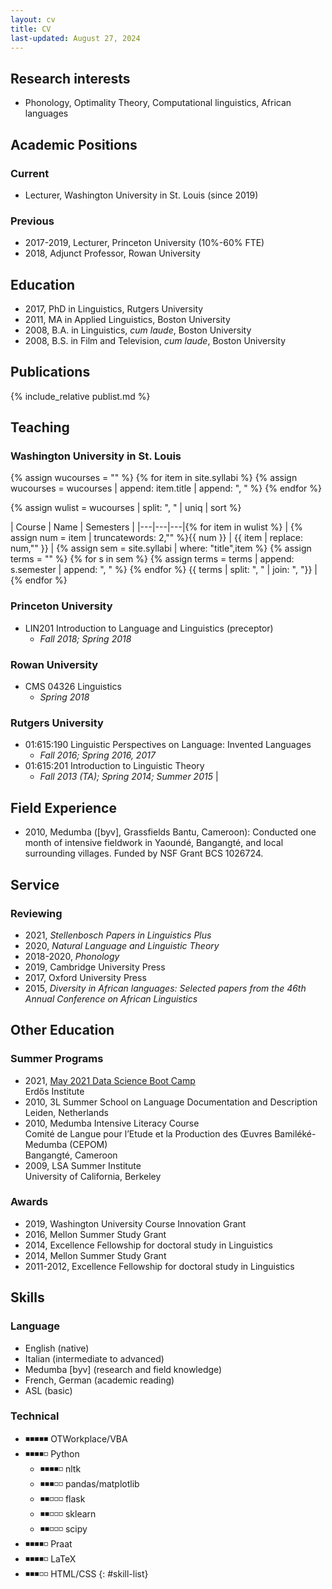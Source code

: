 ```yaml
---
layout: cv
title: CV
last-updated: August 27, 2024
---
```


## Research interests

* Phonology, Optimality Theory, Computational linguistics, African languages

## Academic Positions

### Current

* Lecturer, Washington University in St. Louis (since 2019)

### Previous

* 2017-2019, Lecturer, Princeton University (10%-60% FTE)
* 2018, Adjunct Professor, Rowan University

## Education

* 2017, PhD in Linguistics, Rutgers University
* 2011, MA in Applied Linguistics, Boston University
* 2008, B.A. in Linguistics, *cum laude*, Boston University
* 2008, B.S. in Film and Television, *cum laude*, Boston University

## Publications

{% include_relative publist.md %}

## Teaching

### Washington University in St. Louis

{% assign wucourses = "" %}
{% for item in site.syllabi %}
  {% assign wucourses = wucourses | append: item.title | append: ", " %}
{% endfor %}

{% assign wulist = wucourses | split: ", " | uniq | sort  %}

| Course | Name | Semesters |
|---|---|---|{% for item in wulist %}
| {% assign num = item | truncatewords: 2,"" %}{{ num }} | {{ item | replace: num,"" }} | {% assign sem = site.syllabi | where: "title",item %} {% assign terms = "" %} {% for s in sem %} {% assign terms = terms | append: s.semester | append: ", " %} {% endfor %} {{ terms | split: ", " | join: ", "}} |{% endfor %}

### Princeton University

* LIN201 Introduction to Language and Linguistics (preceptor)
  * *Fall 2018; Spring 2018* 

### Rowan University

* CMS 04326 Linguistics
  * *Spring 2018*

### Rutgers University

* 01:615:190 Linguistic Perspectives on Language: Invented Languages
  * *Fall 2016; Spring 2016, 2017*
* 01:615:201 Introduction to Linguistic Theory
  * *Fall 2013 (TA); Spring 2014; Summer 2015* |

## Field Experience

* 2010, Medumba ([byv], Grassfields Bantu, Cameroon): Conducted one month of intensive fieldwork in Yaoundé, Bangangté, and local surrounding villages. Funded by NSF Grant BCS 1026724.

## Service

### Reviewing

* 2021, *Stellenbosch Papers in Linguistics Plus*
* 2020, *Natural Language and Linguistic Theory*
* 2018-2020, *Phonology*
* 2019, Cambridge University Press
* 2017, Oxford University Press
* 2015, *Diversity in African languages: Selected papers from the 46th Annual Conference on African Linguistics*

## Other Education

### Summer Programs

* 2021, [May 2021 Data Science Boot Camp](https://www.erdosinstitute.org/may2021certificates/nick-danis)<br>Erdős Institute 
* 2010, 3L Summer School on Language Documentation and Description<br>Leiden, Netherlands
* 2010, Medumba Intensive Literacy Course<br>Comité de Langue pour l’Etude et la Production des Œuvres Bamiléké-Medumba (CEPOM) <br>Bangangté, Cameroon
* 2009, LSA Summer Institute<br>University of California, Berkeley

### Awards

* 2019, Washington University Course Innovation Grant
* 2016, Mellon Summer Study Grant
* 2014, Excellence Fellowship for doctoral study in Linguistics
* 2014, Mellon Summer Study Grant
* 2011-2012, Excellence Fellowship for doctoral study in Linguistics

## Skills

### Language

* English (native)
* Italian (intermediate to advanced)
* Medumba [byv] (research and field knowledge)
* French, German (academic reading)
* ASL (basic)

### Technical

* ◾◾◾◾◾ OTWorkplace/VBA
* ◾◾◾◾◽ Python 
  * ◾◾◾◾◽ nltk 
  * ◾◾◾◽◽ pandas/matplotlib
  * ◾◾◽◽◽ flask
  * ◾◾◽◽◽ sklearn
  * ◾◾◽◽◽ scipy
* ◾◾◾◾◽ Praat
* ◾◾◾◾◽ LaTeX 
* ◾◾◾◽◽ HTML/CSS
{: #skill-list}
